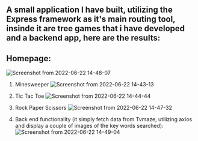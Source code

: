 ## A small application I have built, utilizing the Express framework as it's main routing tool, insinde it are tree games that i have developed and a backend app, here are the results:


## Homepage:
![Screenshot from 2022-06-22 14-48-07](https://user-images.githubusercontent.com/91775837/175103367-375d821d-d31e-4702-8ea5-78abecb2e987.png)

1. Minesweeper 
![Screenshot from 2022-06-22 14-43-13](https://user-images.githubusercontent.com/91775837/175102670-e32ec797-f540-4041-87e2-9d575b588dbe.png)

2. Tic Tac Toe
![Screenshot from 2022-06-22 14-44-44](https://user-images.githubusercontent.com/91775837/175102780-0240ebc6-4fac-4d8c-89cc-6389ffbeeef9.png)

3. Rock Paper Scissors
![Screenshot from 2022-06-22 14-47-32](https://user-images.githubusercontent.com/91775837/175103239-733daf87-90ed-48d1-b29f-1389593c5ee6.png)

4. Back end functionality (it simply fetch data from Tvmaze, utilizing axios and display a couple of images of the key words searched):
![Screenshot from 2022-06-22 14-49-04](https://user-images.githubusercontent.com/91775837/175103848-921b4a23-bdf3-433d-a090-1b3de5445526.png)











